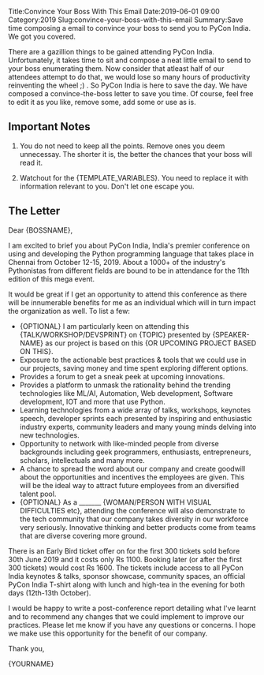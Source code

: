 Title:Convince Your Boss With This Email 
Date:2019-06-01 09:00 
Category:2019 
Slug:convince-your-boss-with-this-email 
Summary:Save time composing a email to convince your boss to send you to PyCon India. We got you covered.

There are a gazillion things to be gained attending PyCon India. Unfortunately, it takes time to sit and compose a neat little email to send to your boss enumerating them. Now consider that atleast half of our attendees attempt to do that, we would lose so many hours of productivity reinventing the wheel ;) . So PyCon India is here to save the day. We have composed a convince-the-boss letter to save you time. Of course, feel free to edit it as you like, remove some, add some or use as is. 

## Important Notes
1. You do not need to keep all the points. Remove ones you deem unnecessay. The shorter it is, the better the chances that your boss will read it.

2. Watchout for the {TEMPLATE_VARIABLES}. You need to replace it with information relevant to you. Don't let one escape you.

## The Letter

Dear {BOSSNAME},

I am excited to brief you about PyCon India, India's premier conference on using and developing the Python programming language that takes place in Chennai from October 12-15, 2019. About a 1000+ of the industry's Pythonistas from different fields are bound to be in attendance for the 11th edition of this mega event.

It would be great if I get an opportunity to attend this conference as there will be innumerable benefits for me as an individual which will in turn impact the organization as well. To list a few:

* {OPTIONAL} I am particularly keen on attending this {TALK/WORKSHOP/DEVSPRINT} on {TOPIC} presented by {SPEAKER-NAME} as our project is based on this {OR UPCOMING PROJECT BASED ON THIS}.
* Exposure to the actionable best practices & tools that we could use in our projects, saving money and time spent exploring different options.
* Provides a forum to get a sneak peek at upcoming innovations.
* Provides a platform to unmask the rationality behind the trending technologies like ML/AI, Automation, Web development, Software development, IOT and more that use Python.
* Learning technologies from a wide array of talks, workshops, keynotes speech, developer sprints each presented by inspiring and enthusiastic industry experts, community leaders and many young minds delving into new technologies.
* Opportunity to network with like-minded people from diverse backgrounds including geek programmers, enthusiasts, entrepreneurs, scholars, intellectuals and many more.
* A chance to spread the word about our company and create goodwill about the opportunities and incentives the employees are given. This will be the ideal way to attract future employees from an diversified talent pool.
* {OPTIONAL} As a _______ {WOMAN/PERSON WITH VISUAL DIFFICULTIES etc}, attending the conference will also demonstrate to the tech community that our company takes diversity in our workforce very seriously. Innovative thinking and better products come from teams that are diverse covering more ground.

There is an Early Bird ticket offer on for the first 300 tickets sold before 30th June 2019 and it costs only Rs 1100. Booking later (or after the first 300 tickets) would cost Rs 1600. The tickets include access to all PyCon India keynotes & talks, sponsor showcase, community spaces, an official PyCon India T-shirt along with lunch and high-tea in the evening for both days (12th-13th October).

I would be happy to write a post-conference report detailing what I've learnt and to recommend any changes that we could implement to improve our practices. Please let me know if you have any questions or concerns. I hope we make use this opportunity for the benefit of our company.

Thank you,

{YOURNAME}
